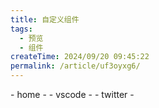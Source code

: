 ```yaml
---
title: 自定义组件
tags:
  - 预览
  - 组件
createTime: 2024/09/20 09:45:22
permalink: /article/uf3oyxg6/
---
```


<CustomComponent />
- home - <Icon name="material-symbols:home" color="currentColor" size="1em" />
- vscode - <Icon name="skill-icons:vscode-dark" size="2em" />
- twitter - <Icon name="skill-icons:twitter" size="2em" />
